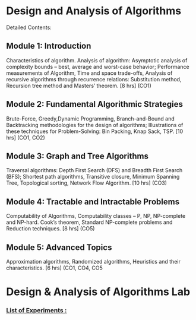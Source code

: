 # Design and Analysis of Algorithms 
Detailed Contents:

## Module 1: Introduction
Characteristics of algorithm. Analysis of algorithm: Asymptotic analysis of complexity
bounds – best, average and worst-case behavior; Performance measurements of Algorithm,
Time and space trade-offs, Analysis of recursive algorithms through recurrence relations:
Substitution method, Recursion tree method and Masters’ theorem.
[8 hrs] (CO1)

## Module 2: Fundamental Algorithmic Strategies
Brute-Force, Greedy,Dynamic Programming,
Branch-and-Bound and Backtracking methodologies for the design of algorithms; 
Illustrations of these techniques for
Problem-Solving: Bin Packing, Knap Sack, TSP.
[10 hrs] (CO1, CO2)

## Module 3: Graph and Tree Algorithms
Traversal algorithms: Depth First Search (DFS) and Breadth First Search (BFS); Shortest
path algorithms, Transitive closure, Minimum Spanning Tree, Topological sorting, Network
Flow Algorithm.
[10 hrs] (CO3)

## Module 4: Tractable and Intractable Problems
Computability of Algorithms, Computability classes – P, NP, NP-complete and NP-hard.
Cook’s theorem, Standard NP-complete problems and Reduction techniques.
[8 hrs] (CO5)

## Module 5: Advanced Topics
Approximation algorithms, Randomized algorithms, Heuristics and their characteristics.
[6 hrs] (CO1, CO4, CO5


# Design & Analysis of Algorithms Lab 
### <u>  List of Experiments : </u>
